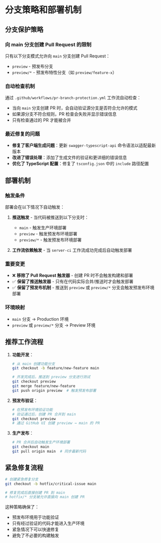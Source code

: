 # 分支策略和部署机制

## 分支保护策略

### 向 main 分支创建 Pull Request 的限制

只有以下分支模式允许向 `main` 分支创建 Pull Request：

- `preview` - 预发布分支
- `preview/*` - 预发布特性分支（如 `preview/feature-x`）

### 自动检查机制

通过 `.github/workflows/pr-branch-protection.yml` 工作流自动检查：
- 当向 `main` 分支创建 PR 时，会自动验证源分支是否符合允许的模式
- 如果源分支不符合规则，PR 检查会失败并显示错误信息
- 只有检查通过的 PR 才能被合并

### 最近修复的问题

- **修复了客户端生成问题**：更新 `swagger-typescript-api` 命令语法以适配最新版本
- **改进了错误处理**：添加了生成文件的验证和更详细的错误信息
- **优化了 TypeScript 配置**：修复了 `tsconfig.json` 中的 `include` 路径配置

## 部署机制

### 触发条件

部署会在以下情况下自动触发：

1. **推送触发** - 当代码被推送到以下分支时：
   - `main` - 触发生产环境部署
   - `preview` - 触发预发布环境部署
   - `preview/*` - 触发预发布环境部署

2. **工作流依赖触发** - 当 `server-ci` 工作流成功完成后自动触发部署

### 重要变更

- ❌ **移除了 Pull Request 触发器** - 创建 PR 时不会触发构建和部署
- ✅ **保留了推送触发器** - 只有在代码实际合并/推送时才会触发部署
- ✅ **保留了预发布机制** - 推送到 `preview` 或 `preview/*` 分支会触发预发布环境部署

### 环境映射

- `main` 分支 → Production 环境
- `preview` 或 `preview/*` 分支 → Preview 环境

## 推荐工作流程

1. **功能开发**：
   ```bash
   # 从 main 创建功能分支
   git checkout -b feature/new-feature main
   
   # 开发完成后，推送到 preview 分支进行测试
   git checkout preview
   git merge feature/new-feature
   git push origin preview  # 触发预发布部署
   ```

2. **预发布验证**：
   ```bash
   # 在预发布环境验证功能
   # 验证通过后，创建 PR 合并到 main
   git checkout preview
   # 通过 GitHub UI 创建 preview → main 的 PR
   ```

3. **生产发布**：
   ```bash
   # PR 合并后自动触发生产环境部署
   git checkout main
   git pull origin main  # 同步最新代码
   ```

## 紧急修复流程

```bash
# 创建紧急修复分支
git checkout -b hotfix/critical-issue main

# 修复完成后直接创建 PR 到 main
# hotfix/* 分支被允许直接向 main 创建 PR
```

这种策略确保了：
- 预发布环境用于功能验证
- 只有经过验证的代码才能进入生产环境
- 紧急情况下可以快速修复
- 避免了不必要的构建触发 